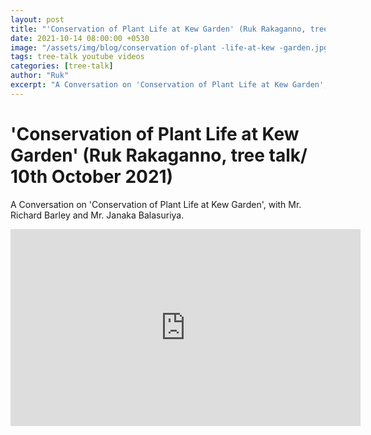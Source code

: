 ```yaml
---
layout: post
title: "'Conservation of Plant Life at Kew Garden' (Ruk Rakaganno, tree talk/ 10th October 2021)"
date: 2021-10-14 08:00:00 +0530
image: "/assets/img/blog/conservation of-plant -life-at-kew -garden.jpg"
tags: tree-talk youtube videos
categories: [tree-talk]
author: "Ruk"
excerpt: "A Conversation on 'Conservation of Plant Life at Kew Garden', with Mr. Richard Barley and Mr. Janaka Balasuriya."
---
```

# 'Conservation of Plant Life at Kew Garden' (Ruk Rakaganno, tree talk/ 10th October 2021)

A Conversation on 'Conservation of Plant Life at Kew Garden', with Mr. Richard Barley and Mr. Janaka Balasuriya.


<iframe width="560" height="315" src="https://www.youtube.com/embed/8uktFxUDQvU" title="YouTube video player" frameborder="0" allow="accelerometer; autoplay; clipboard-write; encrypted-media; gyroscope; picture-in-picture" allowfullscreen></iframe>